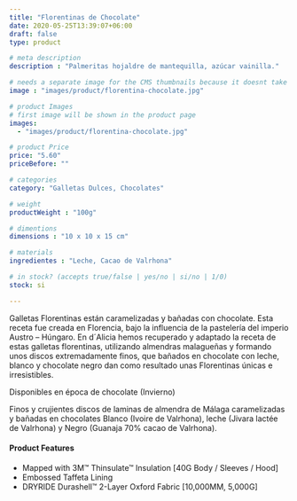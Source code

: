 ```yaml
---
title: "Florentinas de Chocolate"
date: 2020-05-25T13:39:07+06:00
draft: false
type: product

# meta description
description : "Palmeritas hojaldre de mantequilla, azúcar vainilla."

# needs a separate image for the CMS thumbnails because it doesnt take arrays (slideshow images)
image : "images/product/florentina-chocolate.jpg"

# product Images
# first image will be shown in the product page
images:
  - "images/product/florentina-chocolate.jpg"

# product Price
price: "5.60"
priceBefore: ""

# categories
category: "Galletas Dulces, Chocolates"

# weight
productWeight : "100g"

# dimentions
dimensions : "10 x 10 x 15 cm"

# materials
ingredientes : "Leche, Cacao de Valrhona"

# in stock? (accepts true/false | yes/no | si/no | 1/0)
stock: si

---
```


Galletas Florentinas están caramelizadas y bañadas con chocolate. Esta receta fue creada en Florencia, bajo la influencia de la pastelería del imperio Austro – Húngaro. En d´Alicia hemos recuperado y adaptado la receta de estas galletas florentinas, utilizando almendras malagueñas y formando unos discos extremadamente finos, que bañados en chocolate con leche, blanco y chocolate negro dan como resultado unas Florentinas únicas e irresistibles.

Disponibles en época de chocolate (Invierno)

Finos y crujientes discos de laminas de almendra de Málaga caramelizadas y bañadas en chocolates Blanco (Ivoire de Valrhona), leche (Jivara lactée de Valrhona) y Negro (Guanaja 70% cacao de Valrhona).

#### Product Features

* Mapped with 3M™ Thinsulate™ Insulation [40G Body / Sleeves / Hood]
* Embossed Taffeta Lining
* DRYRIDE Durashell™ 2-Layer Oxford Fabric [10,000MM, 5,000G]
